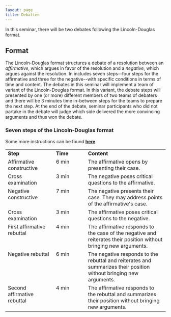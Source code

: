 ```yaml
---
layout: page
title: Debatten
---
```


<style>
  td {
  vertical-align: top;
  align: left;  
  }
</style>

In this seminar, there will be two debates following the Lincoln-Douglas format.

## Format

The Lincoln-Douglas format structures a debate of a resolution between an <i>affirmative</i>, which argues in favor of the resolution and a <i>negative</i>, which argues against the resolution. In includes seven steps--four steps for the affirmative and three for the negative--with specific conditions in terms of time and content. The debates in this seminar will implement a team of variant of the Lincoln-Douglas format. In this variant, the debate steps will presented by one (or more) different members of two teams of debaters and there will be 3 minutes time in-between steps for the teams to prepare the next step. At the end of the debate, seminar participants who did not partake in the debate will judge which side delivered the more convincing arguments and thus won the debate. 

### Seven steps of the Lincoln-Douglas format

Some more instructions can be found <a href="https://dwulff.github.io/Rationality_2020Autumn/assets/pdf/ld_format.pdf"><b>here</b></a>.

<table cellspacing="0" cellpadding="0">
<col width="30%">
<col width="20%">
<col width="50%">
<tr>
  <td><b>Step</b></td>
  <td><b>Time</b></td>
  <td><b>Content</b></td>
</tr>
<tr>
  <td>Affirmative constructive</td>
  <td>6 min</td>
  <td>The affirmative opens by presenting their case.</td>
</tr>
<tr>
  <td>Cross examination</td>
  <td>3 min</td>
  <td>The negative poses critical questions to the affirmative.</td>
</tr>
<tr>
  <td>Negative constructive</td>
  <td>7 min</td>
  <td>The negative presents their case. They may address points of the affirmative's case.</td>
</tr>
<tr>
  <td>Cross examination</td>
  <td>3 min</td>
  <td>The affirmative poses critical questions to the negative.</td>
</tr>
<tr>
  <td>First affirmative rebuttal</td>
  <td>4 min</td>
  <td>The affirmative responds to the case of the negative and reiterates their position without bringing new arguments.</td>
</tr>
<tr>
  <td>Negative rebuttal</td>
  <td>6 min</td>
  <td>The negative responds to the rebuttal and reiterates and summarizes their position without bringing new arguments.</td>
</tr>
<tr>
  <td>Second affirmative rebuttal</td>
  <td>4 min</td>
  <td>The affirmative responds to the rebuttal and summarizes their position without bringing new arguments.</td>
</tr>

</table>
